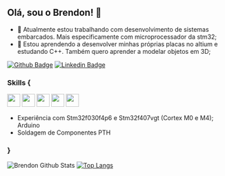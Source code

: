 ## Olá, sou o Brendon! 👋


- 🔭 Atualmente estou trabalhando com desenvolvimento de sistemas embarcados. Mais especificamente com microprocessador da stm32;
- 🌱 Estou aprendendo a desenvolver minhas próprias placas no altium e estudando C++. Também quero aprender a modelar objetos em 3D;

[![Github Badge](https://img.shields.io/badge/-Github-000?style=flat-square&logo=Github&logoColor=white&link=https://github.com/BrendonBernardino)](https://github.com/BrendonBernardino)
[![Linkedin Badge](https://img.shields.io/badge/-LinkedIn-blue?style=flat-square&logo=Linkedin&logoColor=white&link=https://www.linkedin.com/in/brendon-wesley-656268180/)](https://www.linkedin.com/in/brendon-wesley-656268180/)

### Skills {
<img height=30 weight=30 src="https://cdn.jsdelivr.net/gh/devicons/devicon/icons/c/c-original.svg" /> <img height=30 weight=30 src="https://cdn.jsdelivr.net/gh/devicons/devicon/icons/embeddedc/embeddedc-original.svg" /> <img height=30 weight=30 src="https://cdn.jsdelivr.net/gh/devicons/devicon/icons/git/git-original.svg" /> <img height=30 weight=30 src="https://cdn.jsdelivr.net/gh/devicons/devicon/icons/java/java-original.svg" /> <img height=30 weight=30 src="https://cdn.jsdelivr.net/gh/devicons/devicon/icons/python/python-original.svg" />

- Experiência com Stm32f030f4p6 e Stm32f407vgt (Cortex M0 e M4); Arduino
- Soldagem de Componentes PTH

### }


![Brendon Github Stats](https://github-readme-stats.vercel.app/api?username=BrendonBernardino&show_icons=true&theme=github_dark) [![Top Langs](https://github-readme-stats.vercel.app/api/top-langs/?username=BrendonBernardino&layout=compact&theme=github_dark)](https://github.com/BrendonBernardino/)




<!--
**BrendonBernardino/BrendonBernardino** is a ✨ _special_ ✨ repository because its `README.md` (this file) appears on your GitHub profile.

## Skills
<link rel="stylesheet" href="https://cdn.jsdelivr.net/gh/devicons/devicon/icons/c/c-original.svg">
<i class="devicon-c-line-wordmark colored"></i>

[![Readme Card](https://github-readme-stats.vercel.app/api/pin/?username=BrendonBernardino&theme=github_dark&repo=ParkinSp00n)](https://github.com/BrendonBernardino/ParkinSp00n)
[![Readme Card](https://github-readme-stats.vercel.app/api/pin/?username=BrendonBernardino&theme=github_dark&repo=Parking-Control-Module-Project)](https://github.com/BrendonBernardino/Parking-Control-Module-Project)
[![Readme Card](https://github-readme-stats.vercel.app/api/pin/?username=BrendonBernardino&theme=github_dark&repo=AttFirmware_HM10)](https://github.com/BrendonBernardino/AttFirmware_HM10)

Here are some ideas to get you started:

- 🔭 I’m currently working on ...
- 🌱 I’m currently learning ...
- 👯 I’m looking to collaborate on ...
- 🤔 I’m looking for help with ...
- 💬 Ask me about ...
- 📫 How to reach me: ...
- 😄 Pronouns: ...
- ⚡ Fun fact: ...
-->
